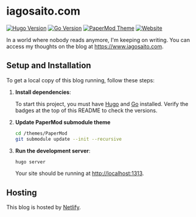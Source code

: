 
# iagosaito.com

[![Hugo Version](https://img.shields.io/badge/Hugo-v0.140.0--DEV-blue.svg)](https://gohugo.io)
[![Go Version](https://img.shields.io/badge/Go-v1.23.4-blue.svg)](https://golang.org/dl/)
[![PaperMod Theme](https://img.shields.io/badge/PaperMod-v8.0-blue)](https://adityatelange.github.io/hugo-PaperMod/)
[![Website](https://img.shields.io/badge/Website-iagosaito.com-white)](https://www.iagosaito.com)

In a world where nobody reads anymore, I'm keeping on writing. You can access my thoughts on the blog at https://www.iagosaito.com.

## Setup and Installation

To get a local copy of this blog running, follow these steps:

1. **Install dependencies**:

   To start this project, you must have [Hugo](https://gohugo.io/getting-started/installing/) and [Go](https://golang.org/doc/install) installed. Verify the badges at the top of this README to check the versions.

2. **Update PaperMod submodule theme**
    ```bash
    cd /themes/PaperMod
    git submodule update --init --recursive
    ```
3. **Run the development server**:

   ```bash
   hugo server
   ```

   Your site should be running at [http://localhost:1313](http://localhost:1313).

## Hosting

This blog is hosted by [Netlify](https://www.netlify.com/).